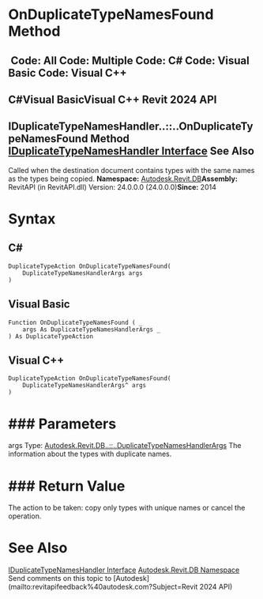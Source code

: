 # OnDuplicateTypeNamesFound Method

﻿
 Code: All Code: Multiple Code: C# Code: Visual Basic Code: Visual C++   
---  
C#Visual BasicVisual C++
Revit 2024 API  
---  
IDuplicateTypeNamesHandler..::..OnDuplicateTypeNamesFound Method   
[IDuplicateTypeNamesHandler Interface](2fa855ba-6a1a-b0af-8079-10415ff7e2d3.md "IDuplicateTypeNamesHandler Interface") See Also  
---  
Called when the destination document contains types with the same names as the types being copied. 
**Namespace:** [Autodesk.Revit.DB](87546ba7-461b-c646-cbb1-2cb8f5bff8b2.md "Autodesk.Revit.DB Namespace")**Assembly:** RevitAPI (in RevitAPI.dll) Version: 24.0.0.0 (24.0.0.0)**Since:** 2014 
# Syntax
C#  
---  
```text
DuplicateTypeAction OnDuplicateTypeNamesFound(
	DuplicateTypeNamesHandlerArgs args
)
```
  
Visual Basic  
---  
```text
Function OnDuplicateTypeNamesFound ( _
	args As DuplicateTypeNamesHandlerArgs _
) As DuplicateTypeAction
```
  
Visual C++  
---  
```text
DuplicateTypeAction OnDuplicateTypeNamesFound(
	DuplicateTypeNamesHandlerArgs^ args
)
```
  
# ### Parameters
args
    Type: [Autodesk.Revit.DB..::..DuplicateTypeNamesHandlerArgs](939b55de-12e5-2117-5fbc-471f8bb009c9.md "DuplicateTypeNamesHandlerArgs Class") The information about the types with duplicate names. 
# ### Return Value
The action to be taken: copy only types with unique names or cancel the operation. 
# See Also
[IDuplicateTypeNamesHandler Interface](2fa855ba-6a1a-b0af-8079-10415ff7e2d3.md "IDuplicateTypeNamesHandler Interface")
[Autodesk.Revit.DB Namespace](87546ba7-461b-c646-cbb1-2cb8f5bff8b2.md "Autodesk.Revit.DB Namespace")
Send comments on this topic to [Autodesk](mailto:revitapifeedback%40autodesk.com?Subject=Revit 2024 API)